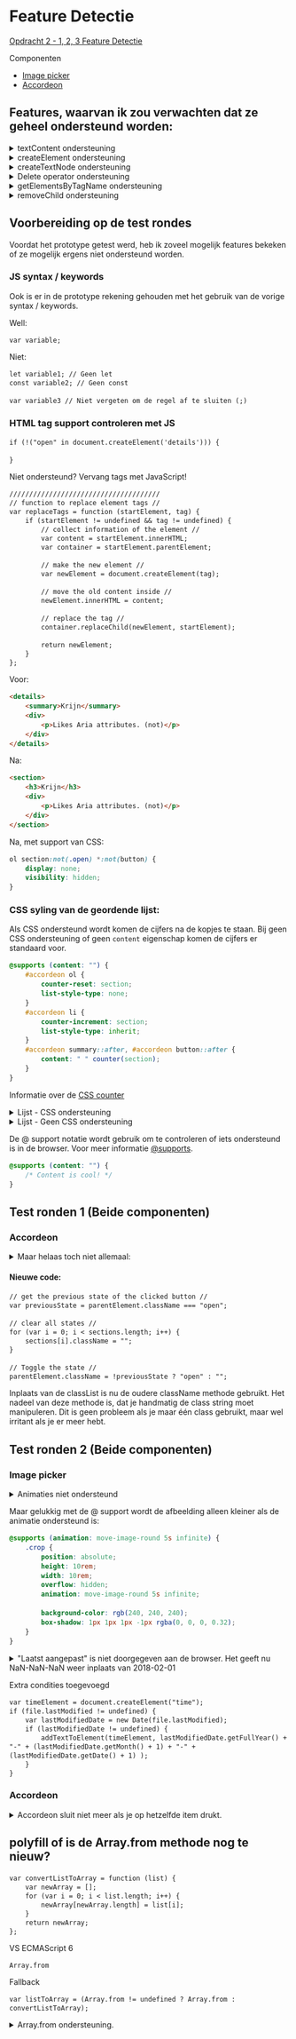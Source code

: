 # Feature Detectie

[Opdracht 2 - 1, 2, 3 Feature Detectie](ASSIGNMENT.md)

Componenten
* [Image picker](https://iiyama12.github.io/browser-technologies-1/opdracht2/image-picker/)
* [Accordeon](https://iiyama12.github.io/browser-technologies-1/opdracht2/accordeon/)

## Features, waarvan ik zou verwachten dat ze geheel ondersteund worden:
<details>
    <summary>textContent ondersteuning</summary>
    <img src="https://github.com/IIYAMA12/browser-technologies-1/blob/master/opdracht2/readme-content/textContent-support.png" alt="textContent ondersteuning">
    <img src="https://github.com/IIYAMA12/browser-technologies-1/blob/master/opdracht2/readme-content/textContent2-support.png" alt="textContent ondersteuning">
    <p>Internet Explorer, opmerkelijk slakachtig.</p>
</details>

<details>
    <summary>createElement ondersteuning</summary>
    <img src="https://github.com/IIYAMA12/browser-technologies-1/blob/master/opdracht2/readme-content/createElement-support.png" alt="createElement ondersteuning">
</details>

<details>
    <summary>createTextNode ondersteuning</summary>
    <img src="https://github.com/IIYAMA12/browser-technologies-1/blob/master/opdracht2/readme-content/createTextNode-support.png" alt="createTextNode ondersteuning">
</details>

<details>
    <summary>Delete operator ondersteuning</summary>
    <img src="https://github.com/IIYAMA12/browser-technologies-1/blob/master/opdracht2/readme-content/delete-operator-support.png" alt="Delete operator ondersteuning">
</details>

<details>
    <summary>getElementsByTagName ondersteuning</summary>
    <img src="https://github.com/IIYAMA12/browser-technologies-1/blob/master/opdracht2/readme-content/getElementsByTagName-support.png" alt="getElementsByTagName ondersteuning">
</details>

<details>
    <summary>removeChild ondersteuning</summary>
    <img src="https://github.com/IIYAMA12/browser-technologies-1/blob/master/opdracht2/readme-content/removeChild-support.png" alt="removeChild ondersteuning">
</details>

## Voorbereiding op de test rondes
Voordat het prototype getest werd, heb ik zoveel mogelijk features bekeken of ze mogelijk ergens niet ondersteund worden.

### JS syntax / keywords
Ook is er in de prototype rekening gehouden met het gebruik van de vorige syntax / keywords.

Well:
```JS
var variable;
```

Niet:
```JS
let variable1; // Geen let
const variable2; // Geen const

var variable3 // Niet vergeten om de regel af te sluiten (;)
```
### HTML tag support controleren met JS
```JS
if (!("open" in document.createElement('details'))) {

}
```

Niet ondersteund? Vervang tags met JavaScript!
```JS
//////////////////////////////////////
// function to replace element tags //
var replaceTags = function (startElement, tag) {
    if (startElement != undefined && tag != undefined) {
        // collect information of the element //
        var content = startElement.innerHTML;
        var container = startElement.parentElement;

        // make the new element //
        var newElement = document.createElement(tag);

        // move the old content inside //
        newElement.innerHTML = content;

        // replace the tag //
        container.replaceChild(newElement, startElement);

        return newElement;
    }
};
```

Voor:
```HTML
<details>
    <summary>Krijn</summary>
    <div>
        <p>Likes Aria attributes. (not)</p>
    </div>
</details>
```

Na:
```HTML
<section>
    <h3>Krijn</h3>
    <div>
        <p>Likes Aria attributes. (not)</p>
    </div>
</section>
```

Na, met support van CSS:
```CSS
ol section:not(.open) *:not(button) {
    display: none;
    visibility: hidden;
}
```

### CSS syling van de geordende lijst:
Als CSS ondersteund wordt komen de cijfers na de kopjes te staan. Bij geen CSS ondersteuning of geen `content` eigenschap komen de cijfers er standaard voor.


```CSS
@supports (content: "") {
    #accordeon ol {
        counter-reset: section;
        list-style-type: none;
    }
    #accordeon li {
        counter-increment: section;
        list-style-type: inherit;
    }
    #accordeon summary::after, #accordeon button::after {
        content: " " counter(section);
    }
}
```

Informatie over de [CSS counter](https://developer.mozilla.org/en-US/docs/Web/CSS/CSS_Lists_and_Counters/Using_CSS_counters)

<details>
    <summary>Lijst - CSS ondersteuning</summary>
    <img src="https://github.com/IIYAMA12/browser-technologies-1/blob/master/opdracht2/readme-content/list-css.png" alt="CSS ondersteund bij lijst">
</details>

<details>
    <summary>Lijst - Geen CSS ondersteuning</summary>
    <img src="https://github.com/IIYAMA12/browser-technologies-1/blob/master/opdracht2/readme-content/list-no-css.png" alt="Geen CSS ondersteund bij lijst">
</details>

De @ support notatie wordt gebruik om te controleren of iets ondersteund is in de browser. Voor meer informatie [@supports](https://developer.mozilla.org/en-US/docs/Web/CSS/@supports).

```CSS
@supports (content: "") {
    /* Content is cool! */
}
```

## Test ronden 1 (Beide componenten)

### Accordeon

<details>
<summary>Maar helaas toch niet allemaal:</summary>
<img src="https://github.com/IIYAMA12/browser-technologies-1/blob/master/opdracht2/readme-content/classList-error.jpg" alt="classList error">
<p>De classList methode was niet beschikbaar op de windows tablet in Internet Explorer. Deze wordt gebruikt om de accordeon te openen en te sluiten, op het moment dat de detail element niet beschikbaar is.</p>
<img src="https://github.com/IIYAMA12/browser-technologies-1/blob/master/opdracht2/readme-content/classList-error-fix.jpg" alt="classList fix">
<p>Een snelle fix er achteraan gegooid tijdens het testen.</p>
</details>


#### Nieuwe code:
```JS
// get the previous state of the clicked button //
var previousState = parentElement.className === "open";

// clear all states //
for (var i = 0; i < sections.length; i++) {
    sections[i].className = "";
}

// Toggle the state //
parentElement.className = !previousState ? "open" : "";
```

Inplaats van de classList is nu de oudere className methode gebruikt. Het nadeel van deze methode is, dat je handmatig de class string moet manipuleren. Dit is geen probleem als je maar één class gebruikt, maar wel irritant als je er meer hebt.

## Test ronden 2 (Beide componenten)


### Image picker
<details>
    <summary>Animaties niet ondersteund</summary>
    <img src="https://github.com/IIYAMA12/browser-technologies-1/blob/master/opdracht2/readme-content/animation-unsupported.jpg" alt="Animatie ondersteund">
</details>

Maar gelukkig met de @ support wordt de afbeelding alleen kleiner als de animatie ondersteund is:
```CSS
@supports (animation: move-image-round 5s infinite) {
    .crop {
        position: absolute;
        height: 10rem;
        width: 10rem;
        overflow: hidden;
        animation: move-image-round 5s infinite;

        background-color: rgb(240, 240, 240);
        box-shadow: 1px 1px 1px -1px rgba(0, 0, 0, 0.32);
    }
}
```

<details>
    <summary>"Laatst aangepast" is niet doorgegeven aan de browser. Het geeft nu NaN-NaN-NaN weer inplaats van 2018-02-01</summary>
    <img src="https://github.com/IIYAMA12/browser-technologies-1/blob/master/opdracht2/readme-content/animation-unsupported.jpg" alt="Animatie ondersteund">
</details>

Extra condities toegevoegd
```JS
var timeElement = document.createElement("time");
if (file.lastModified != undefined) {
    var lastModifiedDate = new Date(file.lastModified);
    if (lastModifiedDate != undefined) {
        addTextToElement(timeElement, lastModifiedDate.getFullYear() + "-" + (lastModifiedDate.getMonth() + 1) + "-" + (lastModifiedDate.getDate() + 1) );
    }
}
```

### Accordeon
<details>
    <summary>Accordeon sluit niet meer als je op hetzelfde item drukt.</summary>
    <img src="https://github.com/IIYAMA12/browser-technologies-1/blob/master/opdracht2/readme-content/doesnt-close.jpg" alt="Accordeon">
    <p>Oorzaak nog steeds onbekend.</p>
</details>


## polyfill of is de Array.from methode nog te nieuw?

```JS
var convertListToArray = function (list) {
    var newArray = [];
    for (var i = 0; i < list.length; i++) {
        newArray[newArray.length] = list[i];
    }
    return newArray;
};
```
VS ECMAScript 6

```JS
Array.from
```

Fallback
```JS
var listToArray = (Array.from != undefined ? Array.from : convertListToArray);
```

<details>
<summary>Array.from ondersteuning.</summary>
<img src="https://github.com/IIYAMA12/browser-technologies-1/blob/master/opdracht2/readme-content/arrayFrom-support.png" alt="arrayFrom ondersteuning">
<p>Internet explorer en Kong niet ondersteund.</p>
<img src="https://github.com/IIYAMA12/browser-technologies-1/blob/master/opdracht2/readme-content/arrayFrom-support2.png" alt="arrayFrom ondersteuning">
<p>Slecht door compilers ondersteund.</p>
</details>
